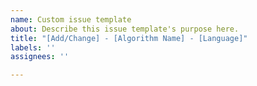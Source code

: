```yaml
---
name: Custom issue template
about: Describe this issue template's purpose here.
title: "[Add/Change] - [Algorithm Name] - [Language]"
labels: ''
assignees: ''

---
```



